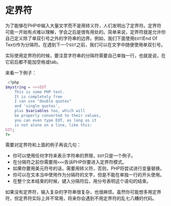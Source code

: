 # 定界符

为了能够在PHP中输入大量文字而不是用转义符，人们发明出了定界符。定界符可能一开始有点难以理解，学会之后是很有用处的。简单来说，定界符就是允许你自己定义除了单双引号之外的字符串的边界。例如，我们下面使用`EOT`(End Of Text)作为分隔符。在遇到下一个`EOT`之前，我们可以在文字中随便使用单双引号。

实际使用定界符的时候，要注意字符串的分隔符需要自己单独一行，也就是说，在它前后都不能加空格或tab。

来看一下例子：

```php
 <?php
$mystring = <<<EOT
    This is some PHP text.
    It is completely free
    I can use "double quotes"
    and 'single quotes',
    plus $variables too, which will
    be properly converted to their values,
    you can even type EOT, as long as it
    is not alone on a line, like this:
EOT;
?>
```

需要对定界符和上面的例子再说几句：

- 你可以使用任何字符来表示字符串的界限，`EOT`只是一个例子。
- 在分隔符之前你需要用`<<<`告诉PHP你要进入定界符模式。
- 如果你要用美元符号的话，需要用转义符，否则，PHP将尝试进行变量替换。
- 你可以在文本当中使用作为分隔符的文字，但是不能在单独一行的开头使用。
- 在整个文本结束的时候，键入分隔符后，用分号表明这个语句的结束。

如果没有定界符，输入复杂的字符串很复杂，也很麻烦。虽然你可能想多用定界符，但定界符实际上并不常用，将来你会遇到不用定界符的乱七八糟的代码。
